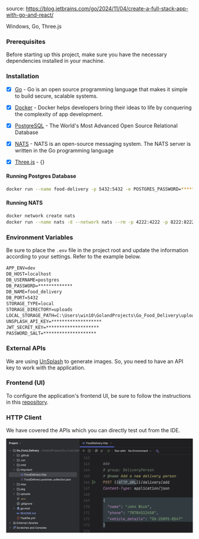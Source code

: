source: https://blog.jetbrains.com/go/2024/11/04/create-a-full-stack-app-with-go-and-react/

Windows, Go, Three.js

### Prerequisites

Before starting up this project, make sure you have the necessary dependencies installed in your machine.

###  Installation

- [x] [Go](https://go.dev/) - Go is an open source programming language that makes it simple to build secure, scalable systems.

- [x] [Docker](https://www.docker.com/) - Docker helps developers bring their ideas to life by conquering the complexity of app development.

- [x] [PostgreSQL](https://www.postgresql.org/) - The World's Most Advanced Open Source Relational Database

- [x] [NATS](https://nats.io/) - NATS is an open-source messaging system. The NATS server is written in the Go programming language

- [x] [Three.js](https://threejs.org/manual/#en/installation) - {}

#### Running Postgres Database

```bash
docker run --name food-delivery -p 5432:5432 -e POSTGRES_PASSWORD=****** -d postgres
```

#### Running NATS

```bash
docker network create nats
docker run --name nats -d --network nats --rm -p 4222:4222 -p 8222:8222 nats --http_port 8222 --cluster_name NATS --cluster nats://0.0.0.0:6222
```


### Environment Variables

Be sure to place the `.env` file in the project root and update the information according to your settings. Refer to the example below.

```
APP_ENV=dev
DB_HOST=localhost
DB_USERNAME=postgres
DB_PASSWORD=*************
DB_NAME=food_delivery
DB_PORT=5432
STORAGE_TYPE=local
STORAGE_DIRECTORY=uploads
LOCAL_STORAGE_PATH=C:\Users\win10\GolandProjects\Go_Food_Delivery\uploads
UNSPLASH_API_KEY=*******************
JWT_SECRET_KEY=********************
PASSWORD_SALT=********************
```

### External APIs

We are using [UnSplash](https://unsplash.com/) to generate images. So, you need to have an API key to work with the application. 


### Frontend (UI)

To configure the application's frontend UI, be sure to follow the instructions in this [repository][repo].


[repo]: https://github.com/mukulmantosh/food_delivery_frontend

### HTTP Client

We have covered the APIs which you can directly test out from the IDE. 

![httpclient](./misc/images/httpclient.png)

